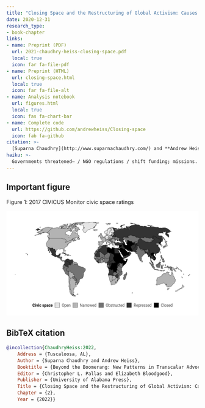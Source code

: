 ```yaml
---
title: "Closing Space and the Restructuring of Global Activism: Causes and Consequences of the Global Crackdown on NGOs"
date: 2020-12-31
research_type:
- book-chapter
links:
- name: Preprint (PDF)
  url: 2021-chaudhry-heiss-closing-space.pdf
  local: true
  icon: far fa-file-pdf
- name: Preprint (HTML)
  url: closing-space.html
  local: true
  icon: far fa-file-alt
- name: Analysis notebook
  url: figures.html
  local: true
  icon: fas fa-chart-bar
- name: Complete code
  url: https://github.com/andrewheiss/Closing-space
  icon: fab fa-github
citation: >-
  [Suparna Chaudhry](http://www.suparnachaudhry.com/) and **Andrew Heiss**, "Closing Space and the Restructuring of Global Activism: Causes and Consequences of the Global Crackdown on NGOs," chap. 2 in *Beyond the Boomerang: New Patterns in Transcalar Advocacy*, eds. Christopher L. Pallas and Elizabeth Bloodgood (Tuscaloosa, AL: University of Alabama Press, 2022).
haiku: >-
  Governments threatened— / NGO regulations / shift funding; missions.
---
```


## Important figure

Figure 1: 2017 CIVICUS Monitor civic space ratings

![Figure 1: 2017 CIVICUS Monitor civic space ratings](output/civicus_map.png)


## BibTeX citation

```bibtex
@incollection{ChaudhryHeiss:2022,
    Address = {Tuscaloosa, AL},
    Author = {Suparna Chaudhry and Andrew Heiss},
    Booktitle = {Beyond the Boomerang: New Patterns in Transcalar Advocacy},
    Editor = {Christopher L. Pallas and Elizabeth Bloodgood},
    Publisher = {University of Alabama Press},
    Title = {Closing Space and the Restructuring of Global Activism: Causes and Consequences of the Global Crackdown on {NGOs}},
    Chapter = {2},
    Year = {2022}}
```
